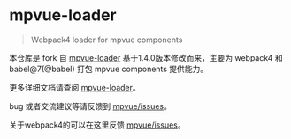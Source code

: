 # mpvue-loader

>Webpack4 loader for mpvue components

本仓库是 fork 自 [mpvue-loader](http://mpvue.com/build/mpvue-loader) 基于1.4.0版本修改而来，主要为 webpack4 和 babel@7(@babel) 打包 mpvue components 提供能力。

更多详细文档请查阅 [mpvue-loader](http://mpvue.com/build/mpvue-loader)。

bug 或者交流建议等请反馈到 [mpvue/issues](https://github.com/Meituan-Dianping/mpvue/issues)。

关于webpack4的可以在这里反馈 [mpvue/issues](https://github.com/bugkun/mpvue/issues)。
